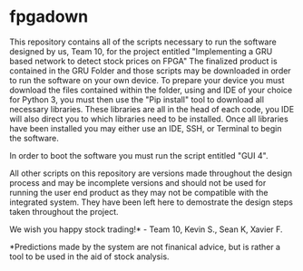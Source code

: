 # fpgadown

This repository contains all of the scripts necessary to run the software designed by us, Team 10, for the project entitled "Implementing a GRU based network to detect stock prices on FPGA"
The finalized product is contained in the GRU Folder and those scripts may be downloaded in order to run the software on your own device.
To prepare your device you must download the files contained within the folder, using and IDE of your choice for Python 3, you must then use the "Pip install" tool to download all necessary libraries. These libraries are all in the head of each code, you IDE will also direct you to which libraries need to be installed. Once all libraries have been installed you may either use an IDE, SSH, or Terminal to begin the software.

In order to boot the software you must run the script entitled "GUI 4". 



All other scripts on this repository are versions made throughout the design process and may be incomplete versions and should not be used for running the user end product as they may not be compatible with the integrated system. They have been left here to demostrate the design steps taken throughout the project. 


We wish you happy stock trading!* - Team 10, Kevin S., Sean K, Xavier F.


*Predictions made by the system are not finanical advice, but is rather a tool to be used in the aid of stock analysis.
